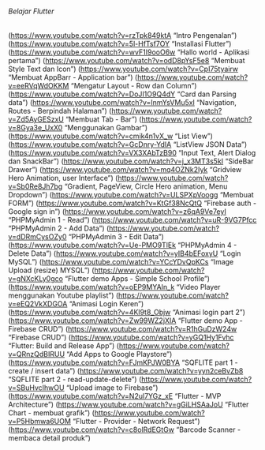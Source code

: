 ###### Belajar Flutter
(https://www.youtube.com/watch?v=rzTpk849ktA “Intro Pengenalan”)
(https://www.youtube.com/watch?v=5l-HfTsf7OY “Installasi Flutter”)
(https://www.youtube.com/watch?v=wvF1I9ooO6w “Hallo world - Aplikasi pertama”)
(https://www.youtube.com/watch?v=odD8pYsF5e8 “Membuat Style Text dan Icon”)
(https://www.youtube.com/watch?v=CpI75tyairw “Membuat AppBarr - Application bar”)
(https://www.youtube.com/watch?v=eeRVqWdOKKM “Mengatur Layout - Row dan Column”)
(https://www.youtube.com/watch?v=DoJI1O9Q4dY “Card dan Parsing data”)
(https://www.youtube.com/watch?v=InmYsVMu5xI “Navigation, Routes - Berpindah Halaman”)
(https://www.youtube.com/watch?v=Zd5AyGESzxU “Membuat Tab - Bar”)
(https://www.youtube.com/watch?v=8Gya3e_UxX0 “Menggunakan Gambar”)
(https://www.youtube.com/watch?v=cmik4n1vX_w “List View”)
(https://www.youtube.com/watch?v=GcDnry-YdIA “ListView JSON Data”)
(https://www.youtube.com/watch?v=VX3XAbTzB90 “Input Text, Alert Dialog dan SnackBar”)
(https://www.youtube.com/watch?v=j_x3MT3s5kI “SideBar Drawer”)
(https://www.youtube.com/watch?v=mq4OZNk2Iyk “Gridview Hero Animation, user Interface”)
(https://www.youtube.com/watch?v=Sb0Re8Jh7bg “Gradient, PageView, Circle Hero animation, Menu Dropdown”)
(https://www.youtube.com/watch?v=ULSPXpVoogg “Membuat FORM”)
(https://www.youtube.com/watch?v=KtGf38NcQtQ “Firebase auth - Google sign in”)
(https://www.youtube.com/watch?v=z6qA9Ve7eyI “PHPMyAdmin 1 - Read”)
(https://www.youtube.com/watch?v=uR-9VG7Pfcc “PHPMyAdmin 2 - Add Data”)
(https://www.youtube.com/watch?v=dDRmCysOZy0 “PHPMyAdmin 3 - Edit Data”)
(https://www.youtube.com/watch?v=Ue-PMO9TlEk “PHPMyAdmin 4 - Delete Data”)
(https://www.youtube.com/watch?v=yIB4bEFoxyU “Login MySQL”)
(https://www.youtube.com/watch?v=YCcYDvQpKCs “Image Upload (resize) MYSQL”)
(https://www.youtube.com/watch?v=gNXcKLy0gco “Flutter demo Apps - Simple School Profile”)
(https://www.youtube.com/watch?v=oEP9MYAIn_k “Video Player menggunakan Youtube playlist”)
(https://www.youtube.com/watch?v=eEQ2VkXDGOA “Animasi Login Keren”)
(https://www.youtube.com/watch?v=4Kl9t8_Objw “Animasi login part 2”)
(https://www.youtube.com/watch?v=Zw99WZ2jXIA “Flutter demo App - Firebase CRUD”)
(https://www.youtube.com/watch?v=R1hGuDzW24w “Firebase CRUD”)
(https://www.youtube.com/watch?v=yGQ1Hy1Fvhc “Flutter: Build and Release App”)
(https://www.youtube.com/watch?v=QRnzQdBIRUU “Add Apps to Google Playstore”)
(https://www.youtube.com/watch?v=FJmKPJW0BYA “SQFLITE part 1 - create / insert data”)
(https://www.youtube.com/watch?v=yyn2ceBvZb8 “SQFLITE part 2 - read-update-delete”)
(https://www.youtube.com/watch?v=SBuHvcIhwOU “Upload image to Firebase”)
(https://www.youtube.com/watch?v=N2ul7YGz_xE “Flutter - MVP Architecture”)
(https://www.youtube.com/watch?v=gGiLHSAaJoU “Flutter Chart - membuat grafik”)
(https://www.youtube.com/watch?v=P5Hbmwa6UOM “Flutter - Provider - Network Request”)
(https://www.youtube.com/watch?v=c8olRdEGtGw “Barcode Scanner - membaca detail produk”)

